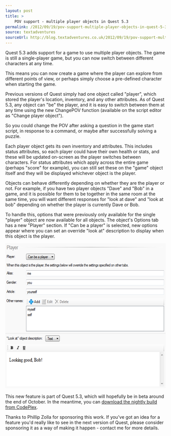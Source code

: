 ```yaml
---
layout: post
title: >
    POV support - multiple player objects in Quest 5.3
permalink: /2012/09/19/pov-support-multiple-player-objects-in-quest-5-3
source: textadventures
sourceUrl: http://blog.textadventures.co.uk/2012/09/19/pov-support-multiple-player-objects-in-quest-5-3/
---
```

Quest 5.3 adds support for a game to use multiple player objects. The game is still a single-player game, but you can now switch between different characters at any time.

This means you can now create a game where the player can explore from different points of view, or perhaps simply choose a pre-defined character when starting the game.

Previous versions of Quest simply had one object called "player", which stored the player's location, inventory, and any other attributes. As of Quest 5.3, any object can "be" the player, and it is easy to switch between them at any time using the new ChangePOV function (available on the script editor as "Change player object").

So you could change the POV after asking a question in the game start script, in response to a command, or maybe after successfully solving a puzzle.

Each player object gets its own inventory and attributes. This includes status attributes, so each player could have their own health or stats, and these will be updated on-screen as the player switches between characters. For status attributes which apply across the entire game (perhaps "score" for example), you can still set these on the "game" object itself and they will be displayed whichever object is the player.

Objects can behave differently depending on whether they are the player or not. For example, if you have two player objects "Dave" and "Bob" in a game, and it is possible for them to be together in the same room at the same time, you will want different responses for "look at dave" and "look at bob" depending on whether the player is currently Dave or Bob.

To handle this, options that were previously only available for the single "player" object are now available for all objects. The object's Options tab has a new "Player" section. If "Can be a player" is selected, new options appear where you can set an override "look at" description to display when this object is the player.

<img class="aligncenter size-full wp-image-1586" title="Object player editor" src="/images/2012/textadventuresblog.files.wordpress.com-2012-09-pov1.png" alt="" width="602" height="456" />

This new feature is part of Quest 5.3, which will hopefully be in beta around the end of October. In the meantime, you can <a href="http://quest.codeplex.com/releases/view/77770">download the nightly build from CodePlex</a>.

Thanks to Phillip Zolla for sponsoring this work. If you've got an idea for a feature you'd really like to see in the next version of Quest, please consider sponsoring it as a way of making it happen - contact me for more details.